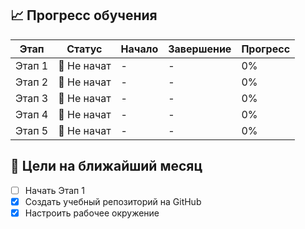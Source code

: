 ## 📈 Прогресс обучения

| Этап | Статус | Начало | Завершение | Прогресс |
|------|--------|--------|------------|----------|
| Этап 1 | 🔴 Не начат | - | - | 0% |
| Этап 2 | 🔴 Не начат | - | - | 0% |
| Этап 3 | 🔴 Не начат | - | - | 0% |
| Этап 4 | 🔴 Не начат | - | - | 0% |
| Этап 5 | 🔴 Не начат | - | - | 0% |

## 🎯 Цели на ближайший месяц
- [ ] Начать Этап 1
- [x] Создать учебный репозиторий на GitHub
- [x] Настроить рабочее окружение
